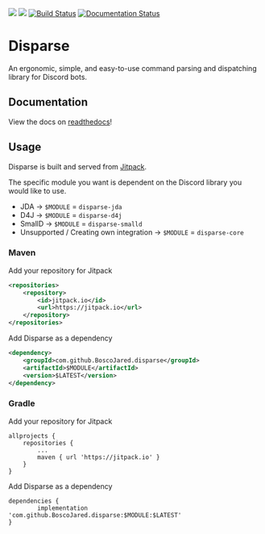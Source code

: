 [![](https://jitpack.io/v/BoscoJared/disparse.svg)](https://jitpack.io/#BoscoJared/disparse) [![](https://jitci.com/gh/BoscoJared/disparse/svg)](https://jitci.com/gh/BoscoJared/disparse) [![Build Status](https://travis-ci.com/BoscoJared/disparse.svg?branch=master)](https://travis-ci.com/BoscoJared/disparse)
[![Documentation Status](https://readthedocs.org/projects/disparse/badge/?version=latest)](https://disparse.readthedocs.io/en/latest/?badge=latest)

# Disparse
An ergonomic, simple, and easy-to-use command parsing and dispatching library for Discord bots.

## Documentation

View the docs on [readthedocs](https://disparse.readthedocs.io/en/latest/)!

## Usage

Disparse is built and served from [Jitpack](https://jitpack.io/#BoscoJared/disparse).

The specific module you want is dependent on the Discord library you would like to use.

- JDA -> `$MODULE` = `disparse-jda`
- D4J -> `$MODULE` = `disparse-d4j`
- SmallD -> `$MODULE` = `disparse-smalld`
- Unsupported / Creating own integration -> `$MODULE` = `disparse-core`

### Maven

Add your repository for Jitpack

```xml
<repositories>
    <repository>
        <id>jitpack.io</id>
        <url>https://jitpack.io</url>
    </repository>
</repositories>
```

Add Disparse as a dependency

```xml
<dependency>
    <groupId>com.github.BoscoJared.disparse</groupId>
    <artifactId>$MODULE</artifactId>
    <version>$LATEST</version>
</dependency>
```

### Gradle

Add your repository for Jitpack

```
allprojects {
    repositories {
        ...
        maven { url 'https://jitpack.io' }
    }
}
```

Add Disparse as a dependency

```
dependencies {
        implementation 'com.github.BoscoJared.disparse:$MODULE:$LATEST'
}
```
